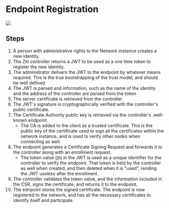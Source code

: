 # Endpoint Registration

[![](https://mermaid.ink/img/pako:eNptUs1q3DAQfpVBlzaQUnL1IRC820IDpcRLAkUX1Rq7Q-XRdiTvsoS8e0e2Gy-bnGyG-X41z6aNHk1lEv4dkVvckOvFDZYz5YDwkzLBd4_wgD2lLC5TZPgS4tGyG3PkcfiFAjeW7_xA_On2FurIWWIIKFUt6DJC_o2AXGbEPZDHQn76jL5HkDhmFMsrCgrJxFapah6FzwgGxcK3p92ZXrO5r2CDgQ6KfbsJOV4Y8HigFi0rcMFDBT-cpNlpwTj2sEfpogxArB24oN-0x7bkn6BwkVWtCuFh5ljnHxI0KMVajZKpo1YbWQkm848o1J3-iysiUc9Ok-O7SvAqVWzuZEx5wm6bHdR30OQoCB-PGAL84Xjkq_dYNPJXZJTyPg7q5mEic3zenpSbSPnN48yNPbpAfoIrUNaHWlDTuF0yk-6li9SzzxIV18WpHI7KGktn0-KW_T6S-plvEAW9uTYDyuDI6-k-WwawRrUHtKbSX4-dG0O2xvKLrpZDbU7cmirLiNdm3Bffy6WbqnMhvU63ntTXMnz5B_U1GTI)](https://mermaid-js.github.io/mermaid-live-editor/edit#pako:eNptUs1q3DAQfpVBlzaQUnL1IRC820IDpcRLAkUX1Rq7Q-XRdiTvsoS8e0e2Gy-bnGyG-X41z6aNHk1lEv4dkVvckOvFDZYz5YDwkzLBd4_wgD2lLC5TZPgS4tGyG3PkcfiFAjeW7_xA_On2FurIWWIIKFUt6DJC_o2AXGbEPZDHQn76jL5HkDhmFMsrCgrJxFapah6FzwgGxcK3p92ZXrO5r2CDgQ6KfbsJOV4Y8HigFi0rcMFDBT-cpNlpwTj2sEfpogxArB24oN-0x7bkn6BwkVWtCuFh5ljnHxI0KMVajZKpo1YbWQkm848o1J3-iysiUc9Ok-O7SvAqVWzuZEx5wm6bHdR30OQoCB-PGAL84Xjkq_dYNPJXZJTyPg7q5mEic3zenpSbSPnN48yNPbpAfoIrUNaHWlDTuF0yk-6li9SzzxIV18WpHI7KGktn0-KW_T6S-plvEAW9uTYDyuDI6-k-WwawRrUHtKbSX4-dG0O2xvKLrpZDbU7cmirLiNdm3Bffy6WbqnMhvU63ntTXMnz5B_U1GTI)
## Steps

1. A person with administrative rights to the Network instance creates a new identity.
2. The Ziti controller returns a JWT to be used as a one time token to register the new identity.
3. The administrator delivers the JWT to the endpoint by whatever means required.  This is the true bootstrapping of the trust model, and should be well defined.
4. The JWT is parsed and information, such as the name of the identity and the address of the controller are parsed from the token
5. The server certificate is retrieved from the controller.
6. The JWT's signature is cryptographically verified with the controller's public certificate.
7. The Certificate Authority public key is retrieved via the controller's .well-known endpoint.
    - The CA is added to the client as a trusted certificate.  This is the public key of the certificate used to sign all the certificates within the network instance, and is used to verify other nodes when connecting as well.
8. The endpoint generates a Certificate Signing Request and forwards it to the controller along with an enrollment request. 
    - The token value (jti) in the JWT is used as a unique identifier for the controller to verify the endpoint.  That token is held by the controller as well when created, and then deleted when it is "used", rending the JWT useless after the enrollment.
9. The controller validates the token value, and the information included in the CSR, signs the certificate, and returns it to the endpoint.
10. The ednpoint stores the signed certificate.
The endpoint is now registered to the network, and has all the necessary certificates to identify itself and participate.